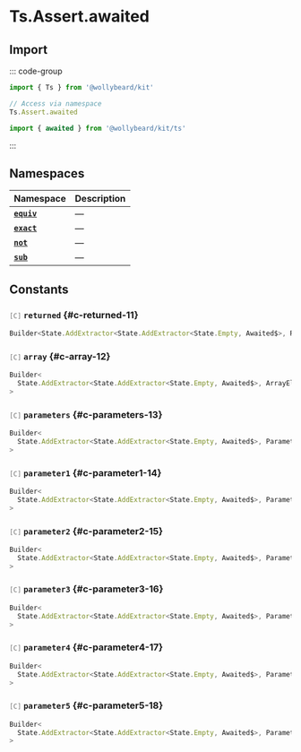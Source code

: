 # Ts.Assert.awaited

## Import

::: code-group

```typescript [Namespace]
import { Ts } from '@wollybeard/kit'

// Access via namespace
Ts.Assert.awaited
```

```typescript [Barrel]
import { awaited } from '@wollybeard/kit/ts'
```

:::

## Namespaces

| Namespace                                   | Description |
| ------------------------------------------- | ----------- |
| [**`equiv`**](/api/ts/assert/awaited/equiv) | —           |
| [**`exact`**](/api/ts/assert/awaited/exact) | —           |
| [**`not`**](/api/ts/assert/awaited/not)     | —           |
| [**`sub`**](/api/ts/assert/awaited/sub)     | —           |

## Constants

### <span style="opacity: 0.6; font-weight: normal; font-size: 0.85em;">`[C]`</span> `returned`<SourceLink inline href="https://github.com/jasonkuhrt/kit/blob/main/./src/utils/ts/assert/builder-generated/awaited/$$.ts#L11" /> {#c-returned-11}

```typescript
Builder<State.AddExtractor<State.AddExtractor<State.Empty, Awaited$>, Returned>>
```

### <span style="opacity: 0.6; font-weight: normal; font-size: 0.85em;">`[C]`</span> `array`<SourceLink inline href="https://github.com/jasonkuhrt/kit/blob/main/./src/utils/ts/assert/builder-generated/awaited/$$.ts#L12" /> {#c-array-12}

```typescript
Builder<
  State.AddExtractor<State.AddExtractor<State.Empty, Awaited$>, ArrayElement>
>
```

### <span style="opacity: 0.6; font-weight: normal; font-size: 0.85em;">`[C]`</span> `parameters`<SourceLink inline href="https://github.com/jasonkuhrt/kit/blob/main/./src/utils/ts/assert/builder-generated/awaited/$$.ts#L13" /> {#c-parameters-13}

```typescript
Builder<
  State.AddExtractor<State.AddExtractor<State.Empty, Awaited$>, Parameters$>
>
```

### <span style="opacity: 0.6; font-weight: normal; font-size: 0.85em;">`[C]`</span> `parameter1`<SourceLink inline href="https://github.com/jasonkuhrt/kit/blob/main/./src/utils/ts/assert/builder-generated/awaited/$$.ts#L14" /> {#c-parameter1-14}

```typescript
Builder<
  State.AddExtractor<State.AddExtractor<State.Empty, Awaited$>, Parameter1>
>
```

### <span style="opacity: 0.6; font-weight: normal; font-size: 0.85em;">`[C]`</span> `parameter2`<SourceLink inline href="https://github.com/jasonkuhrt/kit/blob/main/./src/utils/ts/assert/builder-generated/awaited/$$.ts#L15" /> {#c-parameter2-15}

```typescript
Builder<
  State.AddExtractor<State.AddExtractor<State.Empty, Awaited$>, Parameter2>
>
```

### <span style="opacity: 0.6; font-weight: normal; font-size: 0.85em;">`[C]`</span> `parameter3`<SourceLink inline href="https://github.com/jasonkuhrt/kit/blob/main/./src/utils/ts/assert/builder-generated/awaited/$$.ts#L16" /> {#c-parameter3-16}

```typescript
Builder<
  State.AddExtractor<State.AddExtractor<State.Empty, Awaited$>, Parameter3>
>
```

### <span style="opacity: 0.6; font-weight: normal; font-size: 0.85em;">`[C]`</span> `parameter4`<SourceLink inline href="https://github.com/jasonkuhrt/kit/blob/main/./src/utils/ts/assert/builder-generated/awaited/$$.ts#L17" /> {#c-parameter4-17}

```typescript
Builder<
  State.AddExtractor<State.AddExtractor<State.Empty, Awaited$>, Parameter4>
>
```

### <span style="opacity: 0.6; font-weight: normal; font-size: 0.85em;">`[C]`</span> `parameter5`<SourceLink inline href="https://github.com/jasonkuhrt/kit/blob/main/./src/utils/ts/assert/builder-generated/awaited/$$.ts#L18" /> {#c-parameter5-18}

```typescript
Builder<
  State.AddExtractor<State.AddExtractor<State.Empty, Awaited$>, Parameter5>
>
```
